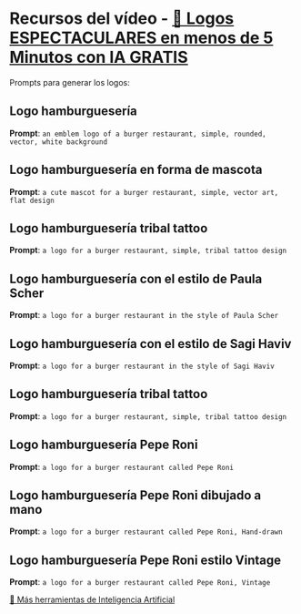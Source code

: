 # Recursos del vídeo - [🎨 Logos ESPECTACULARES en menos de 5 Minutos con IA GRATIS](https://youtu.be/_1hnobhKspI)

Prompts para generar los logos:

## Logo hamburguesería
**Prompt**: `an emblem logo of a burger restaurant, simple, rounded, vector, white background`

## Logo hamburguesería en forma de mascota
**Prompt**: `a cute mascot for a burger restaurant, simple, vector art, flat design`

## Logo hamburguesería tribal tattoo
**Prompt**: `a logo for a burger restaurant, simple, tribal tattoo design`

## Logo hamburguesería con el estilo de Paula Scher 
**Prompt**: `a logo for a burger restaurant in the style of Paula Scher`

## Logo hamburguesería con el estilo de Sagi Haviv
**Prompt**: `a logo for a burger restaurant in the style of Sagi Haviv`

## Logo hamburguesería tribal tattoo
**Prompt**: `a logo for a burger restaurant, simple, tribal tattoo design`

## Logo hamburguesería Pepe Roni
**Prompt**: `a logo for a burger restaurant called Pepe Roni`

## Logo hamburguesería Pepe Roni dibujado a mano
**Prompt**: `a logo for a burger restaurant called Pepe Roni, Hand-drawn`

## Logo hamburguesería Pepe Roni estilo Vintage
**Prompt**: `a logo for a burger restaurant called Pepe Roni, Vintage`

[🤖 Más herramientas de Inteligencia Artificial](https://www.usitility.com/es/web-apps/inteligencia-artificial/)
